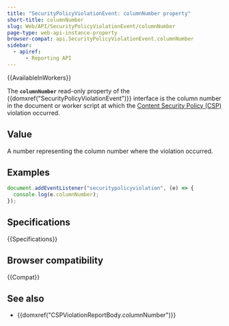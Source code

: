 ```yaml
---
title: "SecurityPolicyViolationEvent: columnNumber property"
short-title: columnNumber
slug: Web/API/SecurityPolicyViolationEvent/columnNumber
page-type: web-api-instance-property
browser-compat: api.SecurityPolicyViolationEvent.columnNumber
sidebar:
  - apiref:
      - Reporting API
---
```


{{AvailableInWorkers}}

The **`columnNumber`** read-only property of the {{domxref("SecurityPolicyViolationEvent")}} interface is the column number in the document or worker script at which the [Content Security Policy (CSP)](/en-US/docs/Web/HTTP/Guides/CSP) violation occurred.

## Value

A number representing the column number where the violation occurred.

## Examples

```js
document.addEventListener("securitypolicyviolation", (e) => {
  console.log(e.columnNumber);
});
```

## Specifications

{{Specifications}}

## Browser compatibility

{{Compat}}

## See also

- {{domxref("CSPViolationReportBody.columnNumber")}}
